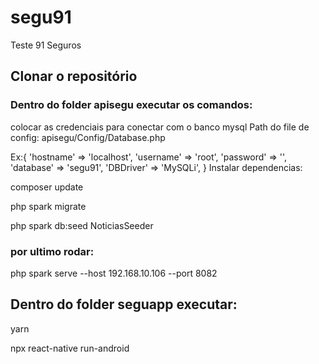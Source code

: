 # segu91
Teste 91 Seguros

## Clonar o repositório 

### Dentro do folder apisegu executar os comandos:

colocar as credenciais para conectar com o banco mysql
Path do file de config: apisegu/Config/Database.php

Ex:{
		'hostname' => 'localhost',
		'username' => 'root',
		'password' => '',
		'database' => 'segu91',
		'DBDriver' => 'MySQLi',
}
Instalar dependencias:

composer update

php spark migrate

php spark db:seed NoticiasSeeder

### por ultimo rodar:

php spark serve --host 192.168.10.106 --port 8082

## Dentro do folder seguapp executar:

yarn

npx react-native run-android
